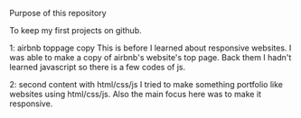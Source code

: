 Purpose of this repository

To keep my first projects on github.

1: airbnb toppage copy
This is before I learned about responsive websites.
I was able to make a copy of airbnb's website's top page.
Back them I hadn't learned javascript so there is a few codes of js.

2: second content with html/css/js
I tried to make something portfolio like websites using html/css/js.
Also the main focus here was to make it responsive.

